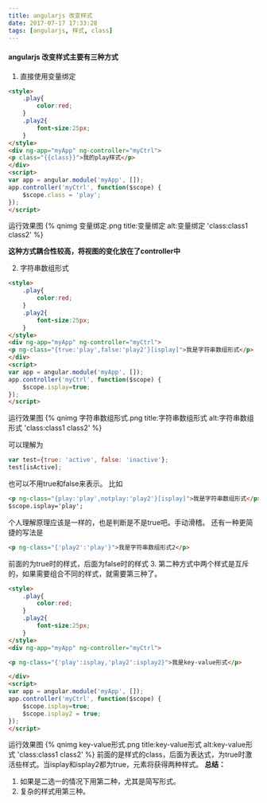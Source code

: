 ```yaml
---
title: angularjs 改变样式
date: 2017-07-17 17:33:28
tags: [angularjs, 样式, class]
---
```

#### angularjs 改变样式主要有三种方式
1. 直接使用变量绑定

```html
<style>
    .play{
        color:red;
    }
    .play2{
        font-size:25px;
    }
</style>
<div ng-app="myApp" ng-controller="myCtrl">
<p class="{{class}}">我的play样式</p>
</div>
<script>
var app = angular.module('myApp', []);
app.controller('myCtrl', function($scope) {
    $scope.class = 'play';
});
</script>
```

运行效果图
{% qnimg 变量绑定.png title:变量绑定 alt:变量绑定 'class:class1 class2' %}

**这种方式耦合性较高，将视图的变化放在了controller中**

2. 字符串数组形式

```html
<style>
    .play{
        color:red;
    }
    .play2{
        font-size:25px;
    }
</style>
<div ng-app="myApp" ng-controller="myCtrl">
<p ng-class="{true:'play',false:'play2'}[isplay]">我是字符串数组形式</p>
</div>
<script>
var app = angular.module('myApp', []);
app.controller('myCtrl', function($scope) {
    $scope.isplay=true;
});
</script>
```

运行效果图
{% qnimg 字符串数组形式.png title:字符串数组形式 alt:字符串数组形式 'class:class1 class2' %}

可以理解为
```javascript
var test={true: 'active', false: 'inactive'};
test[isActive];
```
也可以不用true和false来表示。
比如
```html
<p ng-class="{play:'play',notplay:'play2'}[isplay]">我是字符串数组形式</p>
$scope.isplay='play';
```
个人理解原理应该是一样的，也是判断是不是true吧。手动滑稽。
还有一种更简捷的写法是
```html
<p ng-class="{'play2':'play'}">我是字符串数组形式2</p>
```
前面的为true时的样式，后面为false时的样式
3. 第二种方式中两个样式是互斥的，如果需要组合不同的样式，就需要第三种了。

```html
<style>
    .play{
        color:red;
    }
    .play2{
        font-size:25px;
    }
</style>
<div ng-app="myApp" ng-controller="myCtrl">

<p ng-class="{'play':isplay,'play2':isplay2}">我是key-value形式</p>

</div>
<script>
var app = angular.module('myApp', []);
app.controller('myCtrl', function($scope) {
    $scope.isplay=true;
    $scope.isplay2 = true;
});
</script>
```
运行效果图
{% qnimg key-value形式.png title:key-value形式 alt:key-value形式 'class:class1 class2' %}
前面的是样式的class，后面为表达式，为true时激活些样式。当isplay和isplay2都为true，元素将获得两种样式。
**总结：** 
1. 如果是二选一的情况下用第二种，尤其是简写形式。
2. 复杂的样式用第三种。
